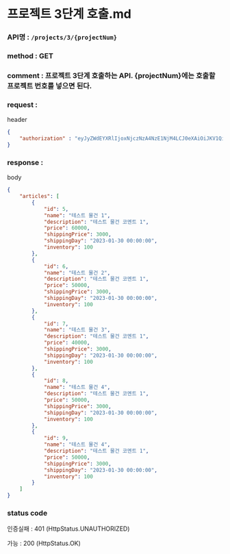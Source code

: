 # 프로젝트 3단계 호출.md
### API명 : `/projects/3/{projectNum}`

### method : GET

### comment : 프로젝트 3단계 호출하는 API. {projectNum}에는 호출할 프로젝트 번호를 넣으면 된다.

### request :

header
~~~json
{
    "authorization" : "eyJyZWdEYXRlIjoxNjczNzA4NzE1NjM4LCJ0eXAiOiJKV1QiLCJhbGciOiJIUzM4NCJ9.eyJ1c2VyTnVtIjoxLCJuaWNrTmFtZSI6IuyghOq1reuFuOyYiOyekOuekSIsImxvZ2luVGltZSI6IjIwMjMtMDEtMTUgMDA6MDU6MTUiLCJleHAiOjE3MDUyNDQ3MTV9.ZKuwrIUjDV8l44QzGgt-Uub6c1u8o68nYYWIkRfXVbidtBNVkpAanQ7FU2TS3qsS"
}
~~~

### response :

body
~~~json
{
    "articles": [
        {
            "id": 5,
            "name": "테스트 물건 1",
            "description": "테스트 물건 코멘트 1",
            "price": 60000,
            "shippingPrice": 3000,
            "shippingDay": "2023-01-30 00:00:00",
            "inventory": 100
        },
        {
            "id": 6,
            "name": "테스트 물건 2",
            "description": "테스트 물건 코멘트 1",
            "price": 50000,
            "shippingPrice": 3000,
            "shippingDay": "2023-01-30 00:00:00",
            "inventory": 100
        },
        {
            "id": 7,
            "name": "테스트 물건 3",
            "description": "테스트 물건 코멘트 1",
            "price": 40000,
            "shippingPrice": 3000,
            "shippingDay": "2023-01-30 00:00:00",
            "inventory": 100
        },
        {
            "id": 8,
            "name": "테스트 물건 4",
            "description": "테스트 물건 코멘트 1",
            "price": 50000,
            "shippingPrice": 3000,
            "shippingDay": "2023-01-30 00:00:00",
            "inventory": 100
        },
        {
            "id": 9,
            "name": "테스트 물건 4",
            "description": "테스트 물건 코멘트 1",
            "price": 50000,
            "shippingPrice": 3000,
            "shippingDay": "2023-01-30 00:00:00",
            "inventory": 100
        }
    ]
}
~~~

### status code
인증실패 : 401 (HttpStatus.UNAUTHORIZED)

가능 : 200 (HttpStatus.OK)

